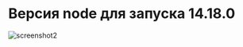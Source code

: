 # Версия node для запуска 14.18.0
![screenshot2](https://github.com/Markoniolo/sarmamebel/assets/140736007/33985996-d161-42c4-a37b-f6719c78843b)
